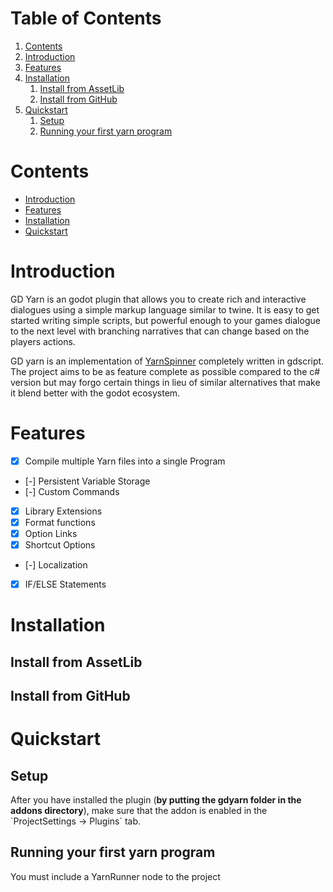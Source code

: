 
# Table of Contents

1.  [Contents](#orgba9710e)
2.  [Introduction](#Introduction)
3.  [Features](#Features)
4.  [Installation](#Installation)
    1.  [Install from AssetLib](#org8c6565a)
    2.  [Install from GitHub](#org8d8e7f6)
5.  [Quickstart](#Quickstart)
    1.  [Setup](#org3ad9fe4)
    2.  [Running your first yarn program](#org7894ea1)



<a id="orgba9710e"></a>

# Contents

-   [Introduction](#Introduction)
-   [Features](#Features)
-   [Installation](#Installation)
-   [Quickstart](#Quickstart)


<a id="Introduction"></a>

# Introduction

GD Yarn is an godot plugin that allows you to create rich and interactive dialogues using a simple markup language similar to twine. It is easy to get started writing simple scripts, but powerful enough to your games dialogue to the next level with branching narratives that can change based on the players actions.

GD yarn is an implementation of [YarnSpinner](https://yarnspinner.dev) completely written in gdscript. The project aims to be as feature complete as possible compared to the c# version but may forgo certain things in lieu of similar alternatives that make it blend better with the godot ecosystem.


<a id="Features"></a>

# Features

-   [X] Compile multiple Yarn files into a single Program
-   [-] Persistent Variable Storage
-   [-] Custom Commands
-   [X] Library Extensions
-   [X] Format functions
-   [X] Option Links
-   [X] Shortcut Options
-   [-] Localization
-   [X] IF/ELSE Statements


<a id="Installation"></a>

# Installation


<a id="org8c6565a"></a>

## Install from AssetLib

<a id="org8d8e7f6"></a>

## Install from GitHub


<a id="Quickstart"></a>

# Quickstart


<a id="org3ad9fe4"></a>

## Setup

After you have installed the plugin (**by putting the gdyarn folder in the addons directory**), make sure that the addon is enabled in the \`ProjectSettings -> Plugins\` tab.


<a id="org7894ea1"></a>

## Running your first yarn program

You must include a YarnRunner node to the project

